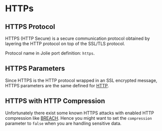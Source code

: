 # HTTPs

## HTTPS Protocol

HTTPS \(HTTP Secure\) is a secure communication protocol obtained by layering the HTTP protocol on top of the SSL/TLS protocol.

Protocol name in Jolie port definition: `https`.

## HTTPS Parameters

Since HTTPS is the HTTP protocol wrapped in an SSL encrypted message, HTTPS parameters are the same defined for [HTTP](../http.md).

## HTTPS with HTTP Compression

Unfortunately there exist some known HTTPS attacks with enabled HTTP compression like [BREACH](http://en.wikipedia.org/wiki/BREACH). Hence you might want to set the `compression` parameter to `false` when you are handling sensitive data.
